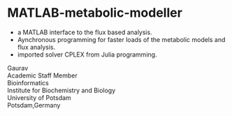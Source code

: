 # MATLAB-metabolic-modeller

- a MATLAB interface to the flux based analysis.
- Aynchronous programming for faster loads of the metabolic models and flux analysis.
- imported solver CPLEX from Julia programming. 

Gaurav \
Academic Staff Member \
Bioinformatics \
Institute for Biochemistry and Biology \
University of Potsdam \
Potsdam,Germany
